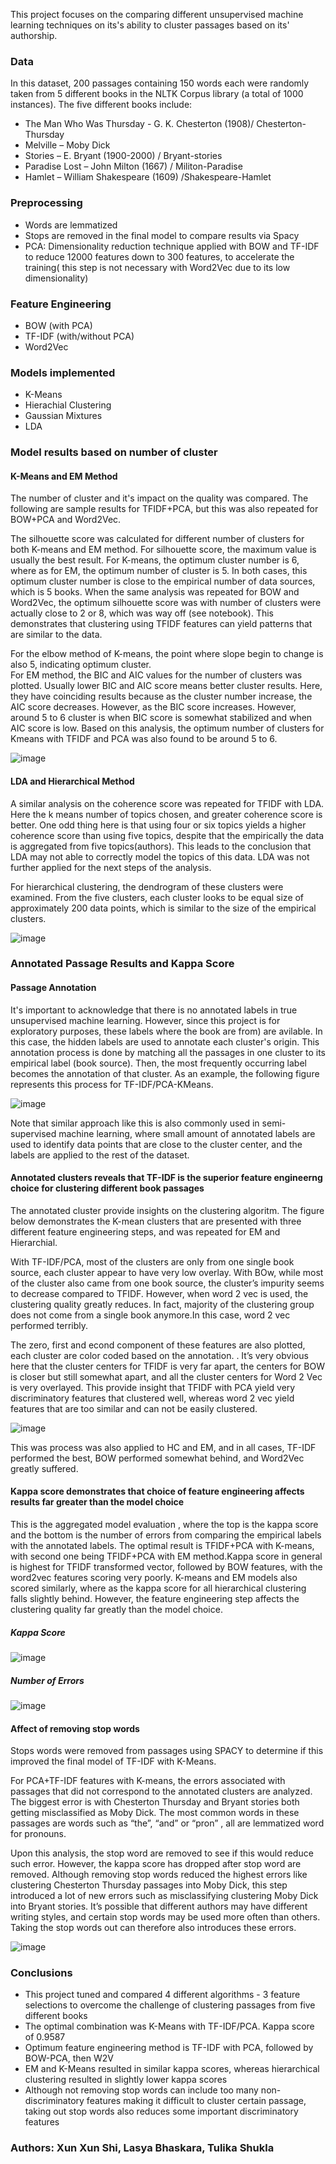This project focuses on the comparing different unsupervised machine learning techniques on its's ability to cluster passages based on its' authorship. 

### Data 
In this dataset, 200 passages containing 150 words each were randomly taken from 5 different books in the NLTK Corpus library (a total of 1000 instances). The five different books include:
 - The Man Who Was Thursday - G. K. Chesterton (1908)/ Chesterton-Thursday 
 - Melville – Moby Dick
 - Stories – E. Bryant (1900-2000) / Bryant-stories  
 - Paradise Lost – John Milton (1667) / Militon-Paradise 
 - Hamlet – William Shakespeare (1609) /Shakespeare-Hamlet
 
### Preprocessing 
* Words are lemmatized 
* Stops are removed in the final model to compare results via Spacy 
* PCA: Dimensionality reduction technique applied with BOW and TF-IDF to reduce 12000 features down to 300 features, to accelerate the training( this step is not necessary with Word2Vec due to its low dimensionality)  
### Feature Engineering 
* BOW  (with PCA) 
* TF-IDF (with/without PCA)
* Word2Vec  
### Models implemented 
* K-Means 
* Hierachial Clustering 
* Gaussian Mixtures 
* LDA 
### Model results based on number of cluster 
#### K-Means and EM Method 
The number of cluster and it's impact on the quality was compared. The following are sample results for TFIDF+PCA, but this was also repeated for BOW+PCA and Word2Vec. 

The silhouette score  was calculated for different number of clusters for both K-means and EM method. For silhouette score, the maximum value is usually the best result. For K-means, the optimum cluster number is 6, where as for EM, the optimum number of cluster is 5. In both cases, this optimum cluster number is close to the empirical number of data sources, which is 5 books. When the same analysis was repeated for BOW and Word2Vec, the optimum silhouette score was with number of clusters were actually close to 2 or 8, which was way off (see notebook). This demonstrates that clustering using TFIDF features can yield patterns that are similar to the data. 

For the elbow method of K-means, the point where slope begin to change is also 5, indicating optimum cluster.  
For EM method, the BIC and AIC values for the number of clusters was plotted. Usually lower BIC and AIC score means better cluster results. Here, they have coinciding results because as the cluster number increase, the AIC score decreases. However, as the BIC score increases. However, around 5 to 6 cluster is when BIC score is somewhat stabilized and when AIC score is low. Based on this analysis, the optimum number of clusters for Kmeans with TFIDF and PCA was also found to be around 5 to 6. 

![image](https://user-images.githubusercontent.com/29676594/115329622-8b3e9980-a160-11eb-87df-275c4b907c3f.png)
#### LDA and Hierarchical Method 
A similar analysis on the coherence score was repeated for TFIDF with LDA. Here the k means number of topics chosen, and greater coherence score is better. One odd thing here is that using four or six topics yields a higher coherence score than using five topics, despite that the empirically the data is aggregated from five topics(authors).  This leads to the conclusion that LDA may not able to correctly model the topics of this data. LDA was not further applied for the next steps of the analysis. 

For hierarchical clustering, the dendrogram of these clusters were examined. From the five clusters, each cluster looks to be equal size of approximately 200 data points, which is similar to the size of the empirical clusters.  

![image](https://user-images.githubusercontent.com/29676594/115330050-57b03f00-a161-11eb-8800-c6e71f98724d.png)

### Annotated Passage Results and Kappa Score 
#### Passage Annotation 
It's important to acknowledge that there is no annotated labels in true unsupervised machine learning. However, since this project is for exploratory purposes, these labels where the book are from) are avilable. In this case, the hidden labels are used to annotate each cluster's origin. This annotation process is done by matching all the passages in one cluster to its empirical label (book source). Then, the most frequently occurring label becomes the annotation of that cluster. As an example, the following figure represents this process for TF-IDF/PCA-KMeans.



![image](https://user-images.githubusercontent.com/29676594/115331024-2769a000-a163-11eb-8d0f-899aec3b8ec0.png)

Note that similar approach like this is also commonly used in semi-supervised machine learning, where small amount of annotated labels are used to identify data points that are close to the cluster center, and the labels are applied to the rest of the dataset.

#### Annotated clusters reveals that TF-IDF is the superior feature engineerng choice for clustering different book passages

The annotated cluster provide insights on the clustering algoritm. The figure below demonstrates the K-mean clusters that are presented with three different feature engineering steps, and was repeated for EM and Hierarchial. 

With TF-IDF/PCA, most of the clusters are only from one single book source, each cluster appear to have very low overlay. With BOw, while most of the cluster also came from one book source, the cluster’s impurity seems to decrease compared to TFIDF. However, when word 2 vec is used, the clustering quality greatly reduces. In fact, majority of the clustering group does not come from a single book anymore.In this case, word 2 vec performed terribly. 

The zero, first and econd component of these features are also plotted, each cluster are color coded based on the annotation. . It’s very obvious here that the cluster centers for TFIDF is very far apart, the centers for BOW is closer but still somewhat apart, and all the cluster centers for Word 2 Vec is very overlayed. This provide insight that TFIDF with PCA yield very discriminatory features that clustered well, whereas word 2 vec yield features that are too similar and can not be easily clustered. 


![image](https://user-images.githubusercontent.com/29676594/115331105-5253f400-a163-11eb-8bda-c8c44bcced1b.png)

This was process was also applied to HC and EM, and in all cases, TF-IDF performed the best, BOW performed somewhat behind, and Word2Vec greatly suffered. 


#### Kappa score demonstrates that choice of feature engineering affects results far greater than the model choice 
This is the aggregated model evaluation , where the top is the kappa score and the bottom is the number of errors from comparing the empirical labels with the annotated labels. The optimal result is TFIDF+PCA with K-means, with second one being TFIDF+PCA with EM method.Kappa score in general is highest for TFIDF transformed vector, followed by BOW features, with the word2vec features scoring very poorly. K-means and EM models also scored similarly, where as the kappa score for all  hierarchical clustering falls slightly behind. However, the feature engineering step affects the clustering quality far greatly than the model choice. 

##### Kappa Score

![image](https://user-images.githubusercontent.com/29676594/115331836-aad7c100-a164-11eb-9961-287936b65156.png)

##### Number of Errors  

![image](https://user-images.githubusercontent.com/29676594/115332023-0904a400-a165-11eb-9551-09aefda4c0fa.png)


#### Affect of removing stop words
Stops words were removed from passages using SPACY to determine if this improved the final model of TF-IDF with K-Means. 
 
For PCA+TF-IDF features with K-means, the errors associated with passages that did not correspond to the annotated clusters are analyzed. The biggest error is with Chesterton Thursday and Bryant stories both getting misclassified as Moby Dick. The most common words in these passages are words such as “the”, “and” or “pron” , all are lemmatized word for pronouns. 

Upon this analysis, the stop word are removed to see if this would reduce such error. However, the kappa score has dropped after stop word are removed. Although removing stop words reduced the highest errors like clustering Chesterton Thursday passages into Moby Dick, this step introduced a lot of new errors such as misclassifying clustering Moby Dick into Bryant stories.  It’s possible that different authors may have different writing styles, and certain stop words may be used more often than others. Taking the stop words out can therefore also introduces these errors.    

![image](https://user-images.githubusercontent.com/29676594/115332423-c8f1f100-a165-11eb-8f25-f53908169798.png)



### Conclusions 
* This project tuned and compared 4 different algorithms -  3 feature selections to overcome the challenge of clustering passages from five different books 
* The optimal combination was K-Means with TF-IDF/PCA. Kappa score of 0.9587
* Optimum feature engineering method is TF-IDF with PCA, followed by BOW-PCA, then W2V
* EM and K-Means resulted in similar kappa scores, whereas hierarchical clustering resulted in slightly lower kappa scores 
* Although not removing stop words can include too many non-discriminatory features making it difficult to cluster certain passage, taking out stop words also reduces some important discriminatory features  



### Authors: Xun Xun Shi, Lasya Bhaskara, Tulika Shukla 
